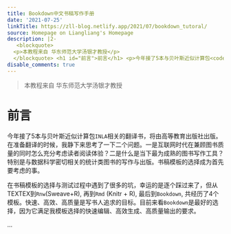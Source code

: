 ```yaml
---
title: Bookdown中文书稿写作手册
date: '2021-07-25'
linkTitle: https://zll-blog.netlify.app/2021/07/bookdown_tutoral/
source: Homepage on Liangliang's Homepage
description: |2-
   <blockquote>
  <p>本教程来自 华东师范大学汤银才教授</p>
  </blockquote> <h1 id="前言">前言</h1> <p>今年接了5本与贝叶斯近似计算包<code>INLA</code>相关的翻译书，将由高等教育出版社出版。在准备翻译的时候，我静下来思考了一下二个问题。一是互联网时代在兼顾图书质量的同时怎么充分考虑读者阅读体验？二是什么是当下最为成熟的图书写作工具？特别是与数据科学密切相关的统计类图书的写作与出版。书稿模板的选择成为首先要考虑的事。</p> <p>在书稿模板的选择与测试过程中遇到了很多的坑，幸运的是逐个踩过来了，但从TEXTEX到<code>Rnw</code>(Sweave+R), 再到<code>Rmd</code> (Knitr + R), 最后到<code>Bookdown</code>, 共经历了4个模板。快速、高效、高质量是写书人追求的目标。目前来看<code>Bookdown</code>是最好的选择，因为它满足我模板选择的快速编辑、高效生成、高质量输出的要求。</p> ...
disable_comments: true
---
```

 <blockquote>
<p>本教程来自 华东师范大学汤银才教授</p>
</blockquote> <h1 id="前言">前言</h1> <p>今年接了5本与贝叶斯近似计算包<code>INLA</code>相关的翻译书，将由高等教育出版社出版。在准备翻译的时候，我静下来思考了一下二个问题。一是互联网时代在兼顾图书质量的同时怎么充分考虑读者阅读体验？二是什么是当下最为成熟的图书写作工具？特别是与数据科学密切相关的统计类图书的写作与出版。书稿模板的选择成为首先要考虑的事。</p> <p>在书稿模板的选择与测试过程中遇到了很多的坑，幸运的是逐个踩过来了，但从TEXTEX到<code>Rnw</code>(Sweave+R), 再到<code>Rmd</code> (Knitr + R), 最后到<code>Bookdown</code>, 共经历了4个模板。快速、高效、高质量是写书人追求的目标。目前来看<code>Bookdown</code>是最好的选择，因为它满足我模板选择的快速编辑、高效生成、高质量输出的要求。</p> ...